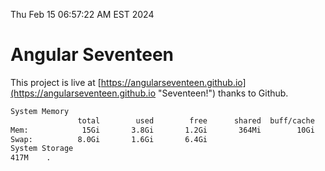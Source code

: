 Thu Feb 15 06:57:22 AM EST 2024

# Angular Seventeen


This project is live at [https://angularseventeen.github.io](https://angularseventeen.github.io "Seventeen!") thanks to Github.

```bash
System Memory
               total        used        free      shared  buff/cache   available
Mem:            15Gi       3.8Gi       1.2Gi       364Mi        10Gi        11Gi
Swap:          8.0Gi       1.6Gi       6.4Gi
System Storage
417M	.
```
